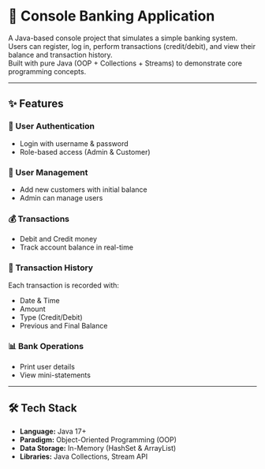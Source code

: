 # 🏦 Console Banking Application

A Java-based console project that simulates a simple banking system.  
Users can register, log in, perform transactions (credit/debit), and view their balance and transaction history.  
Built with pure Java (OOP + Collections + Streams) to demonstrate core programming concepts.  

---

## ✨ Features

### 🔐 User Authentication
- Login with username & password  
- Role-based access (Admin & Customer)  

### 👤 User Management
- Add new customers with initial balance  
- Admin can manage users  

### 💰 Transactions
- Debit and Credit money  
- Track account balance in real-time  

### 📜 Transaction History
Each transaction is recorded with:  
- Date & Time  
- Amount  
- Type (Credit/Debit)  
- Previous and Final Balance  

### 📊 Bank Operations
- Print user details  
- View mini-statements  

---

## 🛠️ Tech Stack
- **Language:** Java 17+  
- **Paradigm:** Object-Oriented Programming (OOP)  
- **Data Storage:** In-Memory (HashSet & ArrayList)  
- **Libraries:** Java Collections, Stream API  
